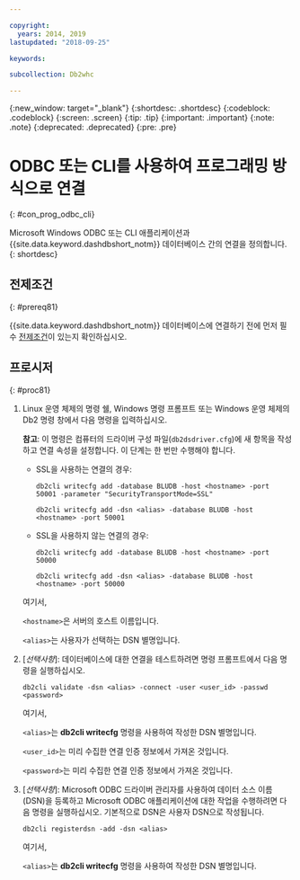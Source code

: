 ```yaml
---

copyright:
  years: 2014, 2019
lastupdated: "2018-09-25"

keywords:

subcollection: Db2whc

---
```


<!-- Attribute definitions --> 
{:new_window: target="_blank"}
{:shortdesc: .shortdesc}
{:codeblock: .codeblock}
{:screen: .screen}
{:tip: .tip}
{:important: .important}
{:note: .note}
{:deprecated: .deprecated}
{:pre: .pre}

# ODBC 또는 CLI를 사용하여 프로그래밍 방식으로 연결
{: #con_prog_odbc_cli}

Microsoft Windows ODBC 또는 CLI 애플리케이션과 {{site.data.keyword.dashdbshort_notm}} 데이터베이스 간의 연결을 정의합니다.
{: shortdesc}

## 전제조건
{: #prereq81}

{{site.data.keyword.dashdbshort_notm}} 데이터베이스에 연결하기 전에 먼저 필수 [전제조건](/docs/services/Db2whc/connecting/connecting.html#prereqs)이 있는지 확인하십시오.

<!-- Before you can connect to your database, you must perform the following steps:

- [Verify prerequisites](prereqs.html), including installing driver packages, configuring your local environment, and downloading SSL certificates (if needed)
- Collect [connection information](credentials.html), including database details such as host name and port numbers, and connection credentials such as user ID and password -->

## 프로시저
{: #proc81}

1. Linux 운영 체제의 명령 쉘, Windows 명령 프롬프트 또는 Windows 운영 체제의 Db2 명령 창에서 다음 명령을 입력하십시오.

   **참고**: 이 명령은 컴퓨터의 드라이버 구성 파일(`db2dsdriver.cfg`)에 새 항목을 작성하고 연결 속성을 설정합니다. 이 단계는 한 번만 수행해야 합니다.
   
   - SSL을 사용하는 연결의 경우:

     `db2cli writecfg add -database BLUDB -host <hostname> -port 50001 -parameter "SecurityTransportMode=SSL"`

     `db2cli writecfg add -dsn <alias> -database BLUDB -host <hostname> -port 50001`

   - SSL을 사용하지 않는 연결의 경우:

     `db2cli writecfg add -database BLUDB -host <hostname> -port 50000`

     `db2cli writecfg add -dsn <alias> -database BLUDB -host <hostname> -port 50000`

   여기서,

   `<hostname>`은 서버의 호스트 이름입니다.

   `<alias>`는 사용자가 선택하는 DSN 별명입니다.
    
2. [*선택사항*]: 데이터베이스에 대한 연결을 테스트하려면 명령 프롬프트에서 다음 명령을 실행하십시오.

   `db2cli validate -dsn <alias> -connect -user <user_id> -passwd <password>`

   여기서,

   `<alias>`는 **db2cli writecfg** 명령을 사용하여 작성한 DSN 별명입니다.

   `<user_id>`는 미리 수집한 연결 인증 정보에서 가져온 것입니다.

   `<password>`는 미리 수집한 연결 인증 정보에서 가져온 것입니다.

3. [*선택사항*]: Microsoft ODBC 드라이버 관리자를 사용하여 데이터 소스 이름(DSN)을 등록하고 Microsoft ODBC 애플리케이션에 대한 작업을 수행하려면 다음 명령을 실행하십시오. 기본적으로 DSN은 사용자 DSN으로 작성됩니다.

   `db2cli registerdsn -add -dsn <alias>`

   여기서,
        
   `<alias>`는 **db2cli writecfg** 명령을 사용하여 작성한 DSN 별명입니다.



